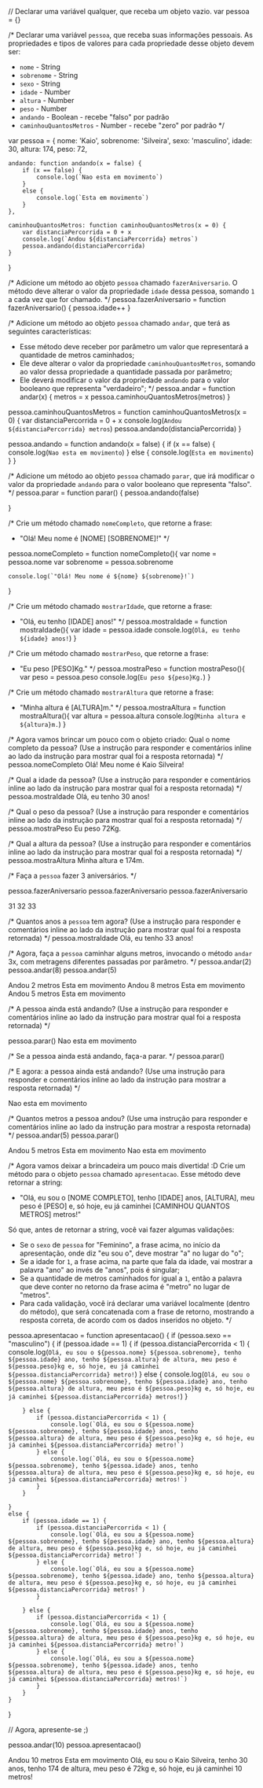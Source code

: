 // Declarar uma variável qualquer, que receba um objeto vazio.
var pessoa = {}

/*
Declarar uma variável `pessoa`, que receba suas informações pessoais.
As propriedades e tipos de valores para cada propriedade desse objeto devem ser:
- `nome` - String
- `sobrenome` - String
- `sexo` - String
- `idade` - Number
- `altura` - Number
- `peso` - Number
- `andando` - Boolean - recebe "falso" por padrão
- `caminhouQuantosMetros` - Number - recebe "zero" por padrão
*/

var pessoa = {
    nome: 'Kaio',
    sobrenome: 'Silveira',
    sexo: 'masculino',
    idade: 30,
    altura: 174,
    peso: 72,

    andando: function andando(x = false) {
        if (x == false) {
            console.log(`Nao esta em movimento`)
        }
        else {
            console.log(`Esta em movimento`)
        }
    },

    caminhouQuantosMetros: function caminhouQuantosMetros(x = 0) {
        var distanciaPercorrida = 0 + x
        console.log(`Andou ${distanciaPercorrida} metros`)
        pessoa.andando(distanciaPercorrida)
    }
}


/*
Adicione um método ao objeto `pessoa` chamado `fazerAniversario`. O método deve
alterar o valor da propriedade `idade` dessa pessoa, somando `1` a cada vez que
for chamado.
*/
pessoa.fazerAniversario = function fazerAniversario() {
    pessoa.idade++
}

/*
Adicione um método ao objeto `pessoa` chamado `andar`, que terá as seguintes
características:
- Esse método deve receber por parâmetro um valor que representará a quantidade
de metros caminhados;
- Ele deve alterar o valor da propriedade `caminhouQuantosMetros`, somando ao
valor dessa propriedade a quantidade passada por parâmetro;
- Ele deverá modificar o valor da propriedade `andando` para o valor
booleano que representa "verdadeiro";
*/
pessoa.andar = function andar(x) {
    metros = x
    pessoa.caminhouQuantosMetros(metros)
}

pessoa.caminhouQuantosMetros = function caminhouQuantosMetros(x = 0) {
    var distanciaPercorrida = 0 + x
    console.log(`Andou ${distanciaPercorrida} metros`)
    pessoa.andando(distanciaPercorrida)
}

pessoa.andando = function andando(x = false) {
    if (x == false) {
        console.log(`Nao esta em movimento`)
    }
    else {
        console.log(`Esta em movimento`)
    }
}

/*
Adicione um método ao objeto `pessoa` chamado `parar`, que irá modificar o valor
da propriedade `andando` para o valor booleano que representa "falso".
*/
pessoa.parar = function parar() {
    pessoa.andando(false)

}

/*
Crie um método chamado `nomeCompleto`, que retorne a frase:
- "Olá! Meu nome é [NOME] [SOBRENOME]!"
*/

pessoa.nomeCompleto = function nomeCompleto(){
    var nome = pessoa.nome
    var sobrenome = pessoa.sobrenome

    console.log(`"Olá! Meu nome é ${nome} ${sobrenome}!`)

}

/*
Crie um método chamado `mostrarIdade`, que retorne a frase:
- "Olá, eu tenho [IDADE] anos!"
*/
pessoa.mostraIdade = function mostraIdade(){
    var idade = pessoa.idade
    console.log(`Olá, eu tenho ${idade} anos!`)
}

/*
Crie um método chamado `mostrarPeso`, que retorne a frase:
- "Eu peso [PESO]Kg."
*/
pessoa.mostraPeso = function mostraPeso(){
    var peso = pessoa.peso
    console.log(`Eu peso ${peso}Kg.`)
}

/*
Crie um método chamado `mostrarAltura` que retorne a frase:
- "Minha altura é [ALTURA]m."
*/
pessoa.mostraAltura = function mostraAltura(){
    var altura = pessoa.altura
    console.log(`Minha altura e ${altura}m.`)
}

/*
Agora vamos brincar um pouco com o objeto criado:
Qual o nome completo da pessoa? (Use a instrução para responder e comentários
inline ao lado da instrução para mostrar qual foi a resposta retornada)
*/
pessoa.nomeCompleto
Olá! Meu nome é Kaio Silveira!


/*
Qual a idade da pessoa? (Use a instrução para responder e comentários
inline ao lado da instrução para mostrar qual foi a resposta retornada)
*/
pessoa.mostraIdade
Olá, eu tenho 30 anos!

/*
Qual o peso da pessoa? (Use a instrução para responder e comentários
inline ao lado da instrução para mostrar qual foi a resposta retornada)
*/
pessoa.mostraPeso
Eu peso 72Kg.


/*
Qual a altura da pessoa? (Use a instrução para responder e comentários
inline ao lado da instrução para mostrar qual foi a resposta retornada)
*/
pessoa.mostraAltura
Minha altura e 174m.


/*
Faça a `pessoa` fazer 3 aniversários.
*/

pessoa.fazerAniversario
pessoa.fazerAniversario
pessoa.fazerAniversario

31
32
33

/*
Quantos anos a `pessoa` tem agora? (Use a instrução para responder e
comentários inline ao lado da instrução para mostrar qual foi a resposta
retornada)
*/
pessoa.mostraIdade
Olá, eu tenho 33 anos!


/*
Agora, faça a `pessoa` caminhar alguns metros, invocando o método `andar` 3x,
com metragens diferentes passadas por parâmetro.
*/
pessoa.andar(2)
pessoa.andar(8)
pessoa.andar(5)

Andou 2 metros
Esta em movimento
Andou 8 metros
Esta em movimento
Andou 5 metros
Esta em movimento

/*
A pessoa ainda está andando? (Use a instrução para responder e comentários
inline ao lado da instrução para mostrar qual foi a resposta retornada)
*/

pessoa.parar()
Nao esta em movimento


/*
Se a pessoa ainda está andando, faça-a parar.
*/
pessoa.parar()


/*
E agora: a pessoa ainda está andando? (Use uma instrução para responder e
comentários inline ao lado da instrução para mostrar a resposta retornada)
*/

Nao esta em movimento


/*
Quantos metros a pessoa andou? (Use uma instrução para responder e comentários
inline ao lado da instrução para mostrar a resposta retornada)
*/
pessoa.andar(5)
pessoa.parar()

Andou 5 metros
Esta em movimento
Nao esta em movimento

/*
Agora vamos deixar a brincadeira um pouco mais divertida! :D
Crie um método para o objeto `pessoa` chamado `apresentacao`. Esse método deve
retornar a string:
- "Olá, eu sou o [NOME COMPLETO], tenho [IDADE] anos, [ALTURA], meu peso é [PESO] e, só hoje, eu já caminhei [CAMINHOU QUANTOS METROS] metros!"

Só que, antes de retornar a string, você vai fazer algumas validações:
- Se o `sexo` de `pessoa` for "Feminino", a frase acima, no início da
apresentação, onde diz "eu sou o", deve mostrar "a" no lugar do "o";
- Se a idade for `1`, a frase acima, na parte que fala da idade, vai mostrar a
palavra "ano" ao invés de "anos", pois é singular;
- Se a quantidade de metros caminhados for igual a `1`, então a palavra que
deve conter no retorno da frase acima é "metro" no lugar de "metros".
- Para cada validação, você irá declarar uma variável localmente (dentro do
método), que será concatenada com a frase de retorno, mostrando a resposta
correta, de acordo com os dados inseridos no objeto.
*/

pessoa.apresentacao = function apresentacao() {
    if (pessoa.sexo == "masculino") {
        if (pessoa.idade == 1) {
            if (pessoa.distanciaPercorrida < 1) {
                console.log(`Olá, eu sou o ${pessoa.nome} ${pessoa.sobrenome}, tenho ${pessoa.idade} ano, tenho ${pessoa.altura} de altura, meu peso é ${pessoa.peso}kg e, só hoje, eu já caminhei ${pessoa.distanciaPercorrida} metro!`)
            } else {
                console.log(`Olá, eu sou o ${pessoa.nome} ${pessoa.sobrenome}, tenho ${pessoa.idade} ano, tenho ${pessoa.altura} de altura, meu peso é ${pessoa.peso}kg e, só hoje, eu já caminhei ${pessoa.distanciaPercorrida} metros!`)
            }

        } else {
            if (pessoa.distanciaPercorrida < 1) {
                console.log(`Olá, eu sou o ${pessoa.nome} ${pessoa.sobrenome}, tenho ${pessoa.idade} anos, tenho ${pessoa.altura} de altura, meu peso é ${pessoa.peso}kg e, só hoje, eu já caminhei ${pessoa.distanciaPercorrida} metro!`)
            } else {
                console.log(`Olá, eu sou o ${pessoa.nome} ${pessoa.sobrenome}, tenho ${pessoa.idade} anos, tenho ${pessoa.altura} de altura, meu peso é ${pessoa.peso}kg e, só hoje, eu já caminhei ${pessoa.distanciaPercorrida} metros!`)
            }
        }

    }
    else {
        if (pessoa.idade == 1) {
            if (pessoa.distanciaPercorrida < 1) {
                console.log(`Olá, eu sou a ${pessoa.nome} ${pessoa.sobrenome}, tenho ${pessoa.idade} ano, tenho ${pessoa.altura} de altura, meu peso é ${pessoa.peso}kg e, só hoje, eu já caminhei ${pessoa.distanciaPercorrida} metro!`)
            } else {
                console.log(`Olá, eu sou a ${pessoa.nome} ${pessoa.sobrenome}, tenho ${pessoa.idade} ano, tenho ${pessoa.altura} de altura, meu peso é ${pessoa.peso}kg e, só hoje, eu já caminhei ${pessoa.distanciaPercorrida} metros!`)
            }

        } else {
            if (pessoa.distanciaPercorrida < 1) {
                console.log(`Olá, eu sou a ${pessoa.nome} ${pessoa.sobrenome}, tenho ${pessoa.idade} anos, tenho ${pessoa.altura} de altura, meu peso é ${pessoa.peso}kg e, só hoje, eu já caminhei ${pessoa.distanciaPercorrida} metro!`)
            } else {
                console.log(`Olá, eu sou a ${pessoa.nome} ${pessoa.sobrenome}, tenho ${pessoa.idade} anos, tenho ${pessoa.altura} de altura, meu peso é ${pessoa.peso}kg e, só hoje, eu já caminhei ${pessoa.distanciaPercorrida} metros!`)
            }
        }
    }

}


// Agora, apresente-se ;)

pessoa.andar(10)
pessoa.apresentacao()

Andou 10 metros
Esta em movimento
Olá, eu sou o Kaio Silveira, tenho 30 anos, tenho 174 de altura, meu peso é 72kg e, só hoje, eu já caminhei 10 metros!

